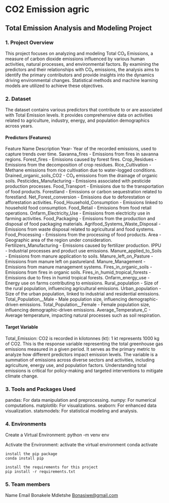 # CO2 Emission agric
## Total Emission Analysis and Modeling Project

### 1. Project Overview
This project focuses on analyzing and modeling Total CO₂ Emissions, a measure of carbon dioxide emissions influenced by various human activities, natural processes, and environmental factors. By examining the predictors and their relationships with CO₂ emissions, the analysis aims to identify the primary contributors and provide insights into the dynamics driving environmental changes. Statistical methods and machine learning models are utilized to achieve these objectives.

### 2. Dataset
The dataset contains various predictors that contribute to or are associated with Total Emission levels. It provides comprehensive data on activities related to agriculture, industry, energy, and population demographics across years.

#### Predictors (Features)
Feature Name	Description
 Year-  Year of the recorded emissions, used to capture trends over time.
 Savanna_fires - Emissions from fires in savanna regions.
 Forest_fires - Emissions caused by forest fires.
 Crop_Residues - Emissions from the decomposition of crop residues.
 Rice_Cultivation - Methane emissions from rice cultivation due to water-logged conditions.
 Drained_organic_soils_CO2 - CO₂ emissions from the drainage of organic soils.
 Pesticides_Manufacturing - Emissions associated with pesticide production processes.
 Food_Transport - Emissions due to the transportation of food products.
 Forestland - Emissions or carbon sequestration related to forestland.
 Net_Forest_conversion - Emissions due to deforestation or afforestation activities.
 Food_Household_Consumption - Emissions linked to household food consumption.
 Food_Retail	- Emissions from food retail operations.
 Onfarm_Electricity_Use - Emissions from electricity use in farming activities.
 Food_Packaging - Emissions from the production and disposal of food packaging materials.
 Agrifood_Systems_Waste_Disposal	- Emissions from waste disposal related to agricultural and food systems.
 Food_Processing - Emissions from the processing of food products.
 Area - Geographic area of the region under consideration.
 Fertilizers_Manufacturing - Emissions caused by fertilizer production.
 IPPU - Industrial processes and product use emissions.
 Manure_applied_to_Soils - Emissions from manure application to soils.
 Manure_left_on_Pasture - Emissions from manure left on pastureland.
 Manure_Management - Emissions from manure management systems.
 Fires_in_organic_soils - Emissions from fires in organic soils.
 Fires_in_humid_tropical_forests - Emissions due to fires in humid tropical forests.
 Onfarm_energy_use - Energy use on farms contributing to emissions.
 Rural_population - Size of the rural population, influencing agricultural emissions.
 Urban_population - Size of the urban population, linked to industrial and residential emissions.
 Total_Population__Male - Male population size, influencing demographic-driven emissions.
 Total_Population__Female - Female population size, influencing demographic-driven emissions.
 Average_Temperature_C - Average temperature, impacting natural processes such as soil respiration.

#### Target Variable
Total_Emission: CO2 is recorded in kilotonnes (kt): 1 kt represents 1000 kg of CO2. This is the response variable representing the total greenhouse gas emissions measured in a given period. It serves as the primary metric to analyze how different predictors impact emission levels. The variable is a summation of emissions across diverse sectors and activities, including agriculture, energy use, and population factors. Understanding total emissions is critical for policy-making and targeted interventions to mitigate climate change.

### 3. Tools and Packages Used
pandas: For data manipulation and preprocessing.
numpy: For numerical computations.
matplotlib: For visualizations.
seaborn: For enhanced data visualization.
statsmodels: For statistical modeling and analysis.

### 4. Environments

Create a Virtual Environment: 
    python -m venv env

Activate the Environment:
    activate the virtual environment
    conda activate <env>

    install the pip package
    conda install pip

    install the requirements for this project
    pip install -r requirements.txt

### 5. Team members
Name               Email
Bonakele Mdletshe  Bonasiwe@gmail.com